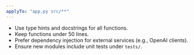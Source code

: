 ```yaml
---
applyTo: "app.py src/**"
---
```

- Use type hints and docstrings for all functions.
- Keep functions under 50 lines.
- Prefer dependency injection for external services (e.g., OpenAI clients).
- Ensure new modules include unit tests under `tests/`.
